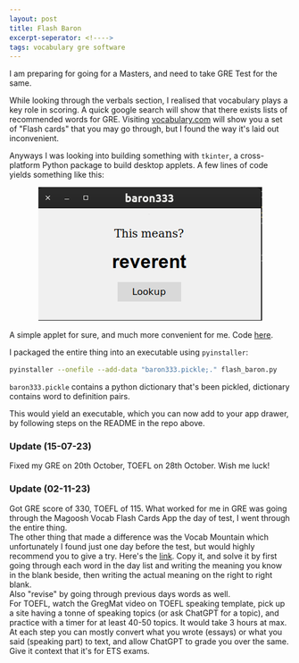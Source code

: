 ```yaml
---
layout: post
title: Flash Baron
excerpt-seperator: <!---->
tags: vocabulary gre software
---
```


I am preparing for going for a Masters, and need to take GRE Test for the same.

<!---->

While looking through the verbals section, I realised that vocabulary plays a key role in scoring. A quick google search will show that there exists lists of recommended words for GRE. Visiting [vocabulary.com](https://www.vocabulary.com/lists/182204) will show you a set of "Flash cards" that you may go through, but I found the way it's laid out inconvenient.

Anyways I was looking into building something with `tkinter`, a cross-platform Python package to build desktop applets. A few lines of code yields something like this:

<p style="text-align:center">
  <img src="/images/flash-baron/app_screenshot.png" />
</p>

A simple applet for sure, and much more convenient for me. Code [here](https://github.com/ba-13/Mystery_Box/tree/main/flash_baron).

I packaged the entire thing into an executable using `pyinstaller`:

```bash
pyinstaller --onefile --add-data "baron333.pickle;." flash_baron.py
```

`baron333.pickle` contains a python dictionary that's been pickled, dictionary contains word to definition pairs.

This would yield an executable, which you can now add to your app drawer, by following steps on the README in the repo above.

### Update (15-07-23)

Fixed my GRE on 20th October, TOEFL on 28th October. Wish me luck!

### Update (02-11-23)

Got GRE score of 330, TOEFL of 115. What worked for me in GRE was going through the Magoosh Vocab Flash Cards App the day of test, I went through the entire thing.  
The other thing that made a difference was the Vocab Mountain which unfortunately I found just one day before the test, but would highly recommend you to give a try. Here's the [link](https://docs.google.com/spreadsheets/d/1ouJlyvRxSPsEbKjlRk_jzPzHG6q71SAKkpHDrVoBH9Y/edit?usp=sharing). Copy it, and solve it by first going through each word in the day list and writing the meaning you know in the blank beside, then writing the actual meaning on the right to right blank.  
Also "revise" by going through previous days words as well.  
For TOEFL, watch the GregMat video on TOEFL speaking template, pick up a site having a tonne of speaking topics (or ask ChatGPT for a topic), and practice with a timer for at least 40-50 topics. It would take 3 hours at max.  
At each step you can mostly convert what you wrote (essays) or what you said (speaking part) to text, and allow ChatGPT to grade you over the same. Give it context that it's for ETS exams.
